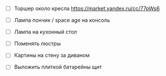 - [ ] Торшер около кресла
https://market.yandex.ru/cc/77pWs6

- [ ] Лампа пончик / space age на консоль
- [ ] Лампа на кухонный стол
- [ ] Поменять люстры

- [ ] Картины на стену за диваном
- [ ] Выложить плиткой батарейны щит
